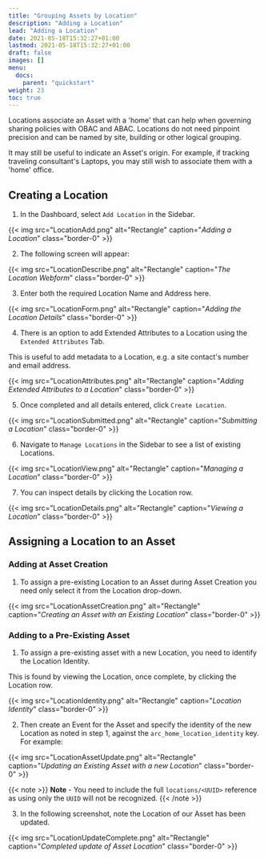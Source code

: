 ```yaml
---
title: "Grouping Assets by Location"
description: "Adding a Location"
lead: "Adding a Location"
date: 2021-05-18T15:32:27+01:00
lastmod: 2021-05-18T15:32:27+01:00
draft: false
images: []
menu:
  docs:
    parent: "quickstart"
weight: 23
toc: true
---
```


Locations associate an Asset with a 'home' that can help when governing sharing policies with OBAC and ABAC. Locations do not need pinpoint precision and can be named by site, building or other logical grouping.

It may still be useful to indicate an Asset's origin. For example, if tracking traveling consultant's Laptops, you may still wish to associate them with a 'home' office.


## Creating a Location

1. In the Dashboard, select `Add Location` in the Sidebar.

{{< img src="LocationAdd.png" alt="Rectangle" caption="<em>Adding a Location</em>" class="border-0" >}}

2. The following screen will appear:

{{< img src="LocationDescribe.png" alt="Rectangle" caption="<em>The Location Webform</em>" class="border-0" >}}

3. Enter both the required Location Name and Address here.

{{< img src="LocationForm.png" alt="Rectangle" caption="<em>Adding the Location Details</em>" class="border-0" >}}

4. There is an option to add Extended Attributes to a Location using the `Extended Attributes` Tab. 

This is useful to add metadata to a Location, e.g. a site contact's number and email address.

{{< img src="LocationAttributes.png" alt="Rectangle" caption="<em>Adding Extended Attributes to a Location</em>" class="border-0" >}}

5. Once completed and all details entered, click `Create Location`.

{{< img src="LocationSubmitted.png" alt="Rectangle" caption="<em>Submitting a Location</em>" class="border-0" >}}

6. Navigate to `Manage Locations` in the Sidebar to see a list of existing Locations.

{{< img src="LocationView.png" alt="Rectangle" caption="<em>Managing a Location</em>" class="border-0" >}}

7. You can inspect details by clicking the Location row. 

{{< img src="LocationDetails.png" alt="Rectangle" caption="<em>Viewing a Location</em>" class="border-0" >}}

## Assigning a Location to an Asset

### Adding at Asset Creation

1. To assign a pre-existing Location to an Asset during Asset Creation you need only select it from the Location drop-down.

{{< img src="LocationAssetCreation.png" alt="Rectangle" caption="<em>Creating an Asset with an Existing Location</em>" class="border-0" >}}

### Adding to a Pre-Existing Asset

1. To assign a pre-existing asset with a new Location, you need to identify the Location Identity.

This is found by viewing the Location, once complete, by clicking the Location row.

{{< img src="LocationIdentity.png" alt="Rectangle" caption="<em>Location Identity</em>" class="border-0" >}}

2. Then create an Event for the Asset and specify the identity of the new Location as noted in step 1, against the `arc_home_location_identity` key. For example:

{{< img src="LocationAssetUpdate.png" alt="Rectangle" caption="<em>Updating an Existing Asset with a new Location</em>" class="border-0" >}}

{{< note >}}
**Note** - You need to include the full `locations/<UUID>` reference as using only the `UUID` will not be recognized.
{{< /note >}}

3. In the following screenshot, note the Location of our Asset has been updated.

{{< img src="LocationUpdateComplete.png" alt="Rectangle" caption="<em>Completed update of Asset Location</em>" class="border-0" >}}

